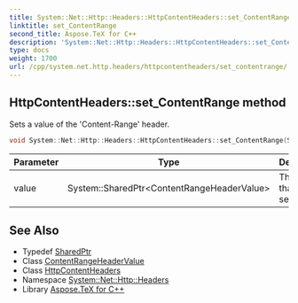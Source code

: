 ```yaml
---
title: System::Net::Http::Headers::HttpContentHeaders::set_ContentRange method
linktitle: set_ContentRange
second_title: Aspose.TeX for C++
description: 'System::Net::Http::Headers::HttpContentHeaders::set_ContentRange method. Sets a value of the ''Content-Range'' header in C++.'
type: docs
weight: 1700
url: /cpp/system.net.http.headers/httpcontentheaders/set_contentrange/
---
```

## HttpContentHeaders::set_ContentRange method


Sets a value of the 'Content-Range' header.

```cpp
void System::Net::Http::Headers::HttpContentHeaders::set_ContentRange(System::SharedPtr<ContentRangeHeaderValue> value)
```


| Parameter | Type | Description |
| --- | --- | --- |
| value | System::SharedPtr\<ContentRangeHeaderValue\> | The value that will be set. |

## See Also

* Typedef [SharedPtr](../../../system/sharedptr/)
* Class [ContentRangeHeaderValue](../../contentrangeheadervalue/)
* Class [HttpContentHeaders](../)
* Namespace [System::Net::Http::Headers](../../)
* Library [Aspose.TeX for C++](../../../)
